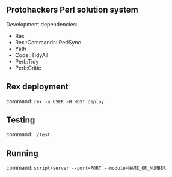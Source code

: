 Protohackers Perl solution system
----------

Development dependencies:
- Rex
- Rex::Commands::PerlSync
- Yath
- Code::TidyAll
- Perl::Tidy
- Perl::Critic

## Rex deployment

command: `rex -u USER -H HOST deploy`

## Testing

command: `./test`

## Running

command: `script/server --port=PORT --module=NAME_OR_NUMBER`

